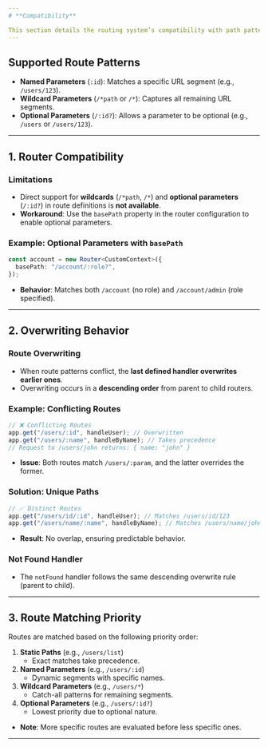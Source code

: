 ```yaml
---
# **Compatibility**

This section details the routing system’s compatibility with path patterns, including named parameters, wildcards, and optional parameters. It also covers overwriting behavior, matching priority, and key implementation notes.
---
```


## **Supported Route Patterns**

- **Named Parameters** (`:id`): Matches a specific URL segment (e.g., `/users/123`).
- **Wildcard Parameters** (`/*path` or `/*`): Captures all remaining URL segments.
- **Optional Parameters** (`/:id?`): Allows a parameter to be optional (e.g., `/users` or `/users/123`).

---

## **1. Router Compatibility**

### **Limitations**

- Direct support for **wildcards** (`/*path`, `/*`) and **optional parameters** (`/:id?`) in route definitions is **not available**.
- **Workaround**: Use the `basePath` property in the router configuration to enable optional parameters.

### **Example: Optional Parameters with `basePath`**

```typescript
const account = new Router<CustomContext>({
  basePath: "/account/:role?",
});
```

- **Behavior**: Matches both `/account` (no role) and `/account/admin` (role specified).

---

## **2. Overwriting Behavior**

### **Route Overwriting**

- When route patterns conflict, the **last defined handler overwrites earlier ones**.
- Overwriting occurs in a **descending order** from parent to child routers.

### **Example: Conflicting Routes**

```typescript
// ❌ Conflicting Routes
app.get("/users/:id", handleUser); // Overwritten
app.get("/users/:name", handleByName); // Takes precedence
// Request to /users/john returns: { name: "john" }
```

- **Issue**: Both routes match `/users/:param`, and the latter overrides the former.

### **Solution: Unique Paths**

```typescript
// ✅ Distinct Routes
app.get("/users/id/:id", handleUser); // Matches /users/id/123
app.get("/users/name/:name", handleByName); // Matches /users/name/john
```

- **Result**: No overlap, ensuring predictable behavior.

### **Not Found Handler**

- The `notFound` handler follows the same descending overwrite rule (parent to child).

---

## **3. Route Matching Priority**

Routes are matched based on the following priority order:

1. **Static Paths** (e.g., `/users/list`)
   - Exact matches take precedence.
2. **Named Parameters** (e.g., `/users/:id`)
   - Dynamic segments with specific names.
3. **Wildcard Parameters** (e.g., `/users/*`)
   - Catch-all patterns for remaining segments.
4. **Optional Parameters** (e.g., `/users/:id?`)
   - Lowest priority due to optional nature.

- **Note**: More specific routes are evaluated before less specific ones.

---
